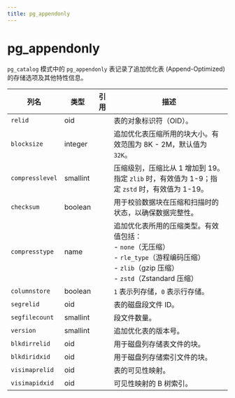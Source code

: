 ```yaml
---
title: pg_appendonly
---
```


# pg_appendonly

`pg_catalog` 模式中的 `pg_appendonly` 表记录了追加优化表 (Append-Optimized) 的存储选项及其他特性信息。

| 列名          | 类型       | 引用 | 描述 |
|---------------|------------|------|------|
| `relid`       | oid        |      | 表的对象标识符（OID）。 |
| `blocksize`   | integer    |      | 追加优化表压缩所用的块大小。有效范围为 8K - 2M，默认值为 `32K`。 |
| `compresslevel` | smallint  |      | 压缩级别，压缩比从 1 增加到 19。指定 `zlib` 时，有效值为 1-9；指定 `zstd` 时，有效值为 1-19。 |
| `checksum`    | boolean    |      | 用于校验数据块在压缩和扫描时的状态，以确保数据完整性。 |
| `compresstype` | name      |      | 追加优化表所用的压缩类型。有效值包括：<br /> - `none`（无压缩）<br /> - `rle_type`（游程编码压缩）<br /> - `zlib`（gzip 压缩）<br /> - `zstd`（Zstandard 压缩） |
| `columnstore` | boolean    |      | `1` 表示列存储，`0` 表示行存储。 |
| `segrelid`    | oid        |      | 表的磁盘段文件 ID。 |
| `segfilecount`| smallint   |      | 段文件数量。 |
| `version`     | smallint   |      | 追加优化表的版本号。 |
| `blkdirrelid` | oid        |      | 用于磁盘列存储表文件的块。 |
| `blkdiridxid` | oid        |      | 用于磁盘列存储索引文件的块。 |
| `visimaprelid`| oid        |      | 表的可见性映射。 |
| `visimapidxid`| oid        |      | 可见性映射的 B 树索引。 |
